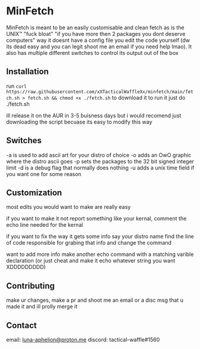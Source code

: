 # MinFetch

MinFetch is meant to be an easily customisable and clean fetch
as is the UNIX™ "fuck bloat" "if you have more then 2 packages
you dont deserve computers" way it doesnt have a config file
you edit the code yourself (dw its dead easy and you can legit
shoot me an email if you need help lmao). It also has multiple
different switches to control its output out of the box

## Installation

run ```curl https://raw.githubusercontent.com/xXTacticalWaffleXx/minfetch/main/fetch.sh > fetch.sh && chmod +x ./fetch.sh``` to download it
to run it just do ./fetch.sh

ill release it on the AUR in 3-5 buisness days but i would recomend just downloading the script becuase its easy to modify this way

## Switches

-a is used to add ascii art for your distro of choice
-o adds an OwO graphic where the distro ascii goes
-p sets the packages to the 32 bit signed integer limit
-d is a debug flag that normally does nothing
-u adds a unix time field if you want one for some reason

## Customization

most edits you would want to make are really easy

if you want to make it not report something like your kernal,
comment the echo line needed for the kernal

if you want to fix the way it gets some info say your distro name
find the line of code responsible for grabing that info and
change the command

want to add more info
make another echo command with a matching varible declaration
(or just cheat and make it echo whatever string you want
XDDDDDDDDD)

## Contributing
make ur changes, make a pr and shoot me an email or a disc msg that u made it and ill prolly merge it

## Contact

email: luna-aphelion@proton.me
discord: tactical-waffle#1560
